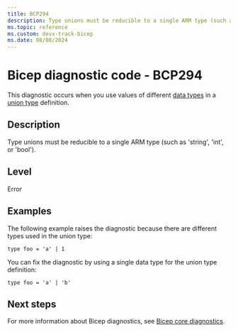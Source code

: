 ```yaml
---
title: BCP294
description: Type unions must be reducible to a single ARM type (such as 'string', 'int', or 'bool').
ms.topic: reference
ms.custom: devx-track-bicep
ms.date: 08/08/2024
---
```


# Bicep diagnostic code - BCP294

This diagnostic occurs when you use values of different [data types](../data-types.md) in a [union type](../data-types.md#union-types) definition.

## Description

Type unions must be reducible to a single ARM type (such as 'string', 'int', or 'bool').

## Level

Error

## Examples

The following example raises the diagnostic because there are different types used in the union type:

```bicep
type foo = 'a' | 1
```

You can fix the diagnostic by using a single data type for the union type definition:

```bicep
type foo = 'a' | 'b'
```

## Next steps

For more information about Bicep diagnostics, see [Bicep core diagnostics](../bicep-core-diagnostics.md).
